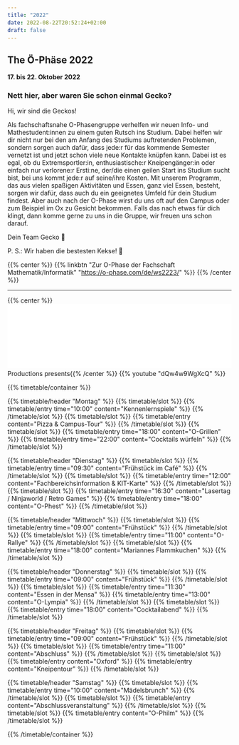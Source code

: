 ```yaml
---
title: "2022"
date: 2022-08-22T20:52:24+02:00
draft: false
---
```


## The Ö-Phäse 2022

**17. bis 22. Oktober 2022**

### Nett hier, aber waren Sie schon einmal Gecko?

Hi, wir sind die Geckos!

Als fachschaftsnahe O-Phasengruppe verhelfen wir neuen Info- und Mathestudent:innen zu einem guten Rutsch ins Studium.
Dabei helfen wir dir nicht nur bei den am Anfang des Studiums auftretenden Problemen, sondern sorgen auch dafür, dass jede:r für das kommende Semester vernetzt ist und jetzt schon viele neue Kontakte knüpfen kann.
Dabei ist es egal, ob du Extremsportler:in, enthusiastische:r Kneipengänger:in oder einfach nur verlorene:r Ersti:ne, der/die einen geilen Start ins Studium sucht bist, bei uns kommt jede:r auf seine/ihre Kosten.
Mit unserem Programm, das aus vielen spaßigen Aktivitäten und Essen, ganz viel Essen, besteht, sorgen wir dafür, dass auch du ein geeignetes Umfeld für dein Studium findest. Aber auch nach der O-Phase wirst du uns oft auf den Campus oder zum Beispiel im Ox zu Gesicht bekommen.
Falls das nach etwas für dich klingt, dann komme gerne zu uns in die Gruppe, wir freuen uns schon darauf.

Dein Team Gecko 🦎

P. S.: Wir haben die bestesten Kekse! 🍪

{{% center %}}
{{% linkbtn "Zur O-Phase der Fachschaft Mathematik/Informatik" "https://o-phase.com/de/ws2223/" %}}
{{% /center %}}

---

{{% center %}}<img src="/img/gbc_logo.svg" alt="Gecko Broadcasting Company" class="inline-img"></img> Productions presents{{% /center %}}
{{% youtube "dQw4w9WgXcQ" %}}

{{% timetable/container %}}

{{% timetable/header "Montag" %}}
{{% timetable/slot %}}
{{% timetable/entry time="10:00" content="Kennen&shy;lern&shy;spiele" %}}
{{% /timetable/slot %}}
{{% timetable/slot %}}
{{% timetable/entry content="Pizza & Campus-Tour" %}}
{{% /timetable/slot %}}
{{% timetable/slot %}}
{{% timetable/entry time="18:00" content="O-Grillen" %}}
{{% timetable/entry time="22:00" content="Cocktails würfeln" %}}
{{% /timetable/slot %}}

{{% timetable/header "Dienstag" %}}
{{% timetable/slot %}}
{{% timetable/entry time="09:30" content="Früh&shy;stück im Café" %}}
{{% /timetable/slot %}}
{{% timetable/slot %}}
{{% timetable/entry time="12:00" content="Fach&shy;bereichs&shy;informa&shy;tion & KIT-Karte" %}}
{{% /timetable/slot %}}
{{% timetable/slot %}}
{{% timetable/entry time="16:30" content="Laser&shy;tag / Ninja&shy;world / Retro Games" %}}
{{% timetable/entry time="18:00" content="O-Phest" %}}
{{% /timetable/slot %}}

{{% timetable/header "Mittwoch" %}}
{{% timetable/slot %}}
{{% timetable/entry time="09:00" content="Früh&shy;stück" %}}
{{% /timetable/slot %}}
{{% timetable/slot %}}
{{% timetable/entry time="11:00" content="O-Rallye" %}}
{{% /timetable/slot %}}
{{% timetable/slot %}}
{{% timetable/entry time="18:00" content="Mariannes Flamm&shy;kuchen" %}}
{{% /timetable/slot %}}

{{% timetable/header "Donnerstag" %}}
{{% timetable/slot %}}
{{% timetable/entry time="09:00" content="Früh&shy;stück" %}}
{{% /timetable/slot %}}
{{% timetable/slot %}}
{{% timetable/entry time="11:30" content="Essen in der Mensa" %}}
{{% timetable/entry time="13:00" content="O-Lympia" %}}
{{% /timetable/slot %}}
{{% timetable/slot %}}
{{% timetable/entry time="18:00" content="Cocktail&shy;abend" %}}
{{% /timetable/slot %}}

{{% timetable/header "Freitag" %}}
{{% timetable/slot %}}
{{% timetable/entry time="09:00" content="Früh&shy;stück" %}}
{{% /timetable/slot %}}
{{% timetable/slot %}}
{{% timetable/entry time="11:00" content="Abschluss" %}}
{{% /timetable/slot %}}
{{% timetable/slot %}}
{{% timetable/entry content="Oxford" %}}
{{% timetable/entry content="Kneipen&shy;tour" %}}
{{% /timetable/slot %}}

{{% timetable/header "Samstag" %}}
{{% timetable/slot %}}
{{% timetable/entry time="10:00" content="Mädels&shy;brunch" %}}
{{% /timetable/slot %}}
{{% timetable/slot %}}
{{% timetable/entry content="Abschluss&shy;veran&shy;staltung" %}}
{{% /timetable/slot %}}
{{% timetable/slot %}}
{{% timetable/entry content="O-Philm" %}}
{{% /timetable/slot %}}

{{% /timetable/container %}}
